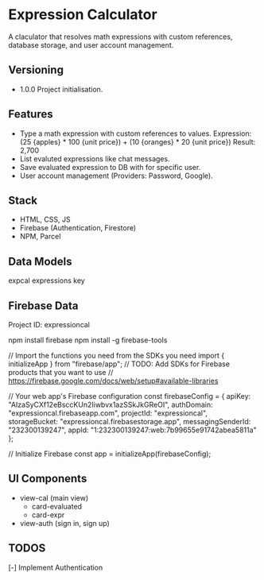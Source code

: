 # Expression Calculator
A claculator that resolves math expressions with custom references, database storage, and user account management.

## Versioning
- 1.0.0 Project initialisation.

## Features
- Type a math expression with custom references to values. 
  Expression: (25 {apples} * 100 {unit price}) + (10 {oranges} * 20 {unit price})
  Result: 2,700
- List evaluted expressions like chat messages.
- Save evaluated expression to DB with for specific user.
- User account management (Providers: Password, Google).

## Stack
- HTML, CSS, JS
- Firebase (Authentication, Firestore)
- NPM, Parcel

## Data Models

expcal 
  expressions
    key

## Firebase Data
Project ID: expressioncal

npm install firebase
npm install -g firebase-tools

// Import the functions you need from the SDKs you need
import { initializeApp } from "firebase/app";
// TODO: Add SDKs for Firebase products that you want to use
// https://firebase.google.com/docs/web/setup#available-libraries

// Your web app's Firebase configuration
const firebaseConfig = {
  apiKey: "AIzaSyCXf12eBsccKUn2Iiwbvx1azSSkJkGReOI",
  authDomain: "expressioncal.firebaseapp.com",
  projectId: "expressioncal",
  storageBucket: "expressioncal.firebasestorage.app",
  messagingSenderId: "232300139247",
  appId: "1:232300139247:web:7b99655e91742abea5811a"
};

// Initialize Firebase
const app = initializeApp(firebaseConfig);

## UI Components
- view-cal (main view)
  - card-evaluated
  - card-expr
- view-auth (sign in, sign up)

## TODOS
[-] Implement Authentication